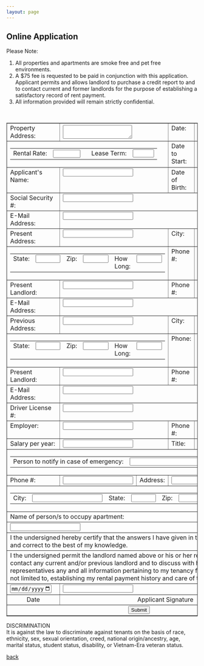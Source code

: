 ```yaml
---
layout: page
---
```


## Online Application

Please Note:<br/>
1. All properties and apartments are smoke free and pet free environments.
2. A $75 fee is requested to be paid in conjunction with this application.  Applicant permits and allows landlord to purchase a credit report to and to contact current and  former landlords for the purpose of establishing a satisfactory record of rent payment.  
3. All information provided will remain strictly confidential.
<br>
<!-- modify this form HTML and place wherever you want your form -->
<form action="https://formspree.io/f/mvolzdgq" method="POST">
  <input type="hidden" name="_subject" value="Online Application from Website" />
  <table border='1' style='border-collapse:collapse'>
    <tr>
      <td valign='top'>
        <label>Property Address:</label>
      </td>
      <td colspan='3'>
        <textarea width="100%" name="_propertyAddress" required></textarea>
      </td>
      <td valign='top'>
        <label>Date:</label>
      </td>
      <td valign='top' align='left'>
        <input type="date" name="_todaysDate" min="2022-01-01" max="2099-12-31" required/>
      </td>
    </tr>
    <tr>
      <td colspan='4'>
        <table cellspacing='0' cellpadding='0'>
          <tr>
            <td valign='top'>
              <label>Rental Rate:</label>
            </td>
            <td valign='top' align='left'>
              <input type="number" name="_rentalRate" min="1" max="3000" required/>&nbsp;&nbsp;&nbsp;
            </td>
            <td valign='top'>
              <label>Lease Term:</label>
            </td>
            <td valign='top' align='left'>
              <input type="number" name="_leaseTerm" min="1" max="60" required/>
            </td>
          </tr>
        </table>
    </td>
      <td valign='top'>
        <label>Date to Start:</label>
      </td>
      <td valign='top' align='left'>
        <input type="date" name="_dateToStart" min="2022-01-01" max="2099-12-31" required/>
      </td>
    </tr>
    <tr>
      <td valign='top'>
        <label>Applicant's Name:</label>
      </td>
      <td colspan='3' valign='top' align='left'>
        <input type="text" name="_applicantsName" required/>
      </td>
      <td valign='top'>
        <label>Date of Birth:</label>
      </td>
      <td valign='top' align='left'>
        <input type="date" name="_dateOfBirth" max="2099-12-31" required/>
      </td>
    </tr>
    <tr>
      <td valign='top'>
        <label>Social Security #:</label>
      </td>
      <td colspan='5' valign='top' align='left'>
        <input type="text" name="_socialSecurityNumber" required/>
      </td>
    </tr>
    <tr>
      <td valign='top'>
        <label>E-Mail Address:</label>
      </td>
      <td colspan='5' valign='top' align='left'>
        <input type="email" name="_emailAddress" required />
      </td>
    </tr>
    <tr>
      <td  valign='top'>
        <label>Present Address:</label>
      </td>
      <td colspan='3' valign='top' align='left'>
        <input type="text" name="_presentAddress" required/>
      </td>
      <td valign='top'>
        <label>City:</label>
      </td>
      <td valign='top' align='left'>
        <input type="text" name="_presentAddressCity" required/>
      </td>
    </tr>
    <tr>
      <td colspan='4'>
        <table cellspacing='0' cellpadding='0'>
          <tr>
            <td  valign='top'>
              <label>State:</label>
            </td>
            <td valign='top' align='left'>
              <input type="text" size="5" name="_presentAddressState" required/>&nbsp;&nbsp;&nbsp;
            </td>
            <td valign='top'>
              <label>Zip:</label>
            </td>
            <td valign='top' align='left'>
              <input type="number" style="width: 5em" maxlength="5" name="_presentAddressZip" required/>&nbsp;&nbsp;&nbsp;
            </td>
            <td valign='top'>
              <label>How Long:</label>
            </td>
            <td valign='top' align='left'>
              <input type="number" style="width: 5em" name="_presentAddressHowLong" required/>
            </td>
          </tr>
        </table>
      </td>
      <td valign='top'>
        <label>Phone #:</label>
      </td>      
      <td valign='top' align='left'>
        <input type="text" name="_presentAddressPhone" required/>
      </td>      
    </tr>
    <tr>
      <td valign='top'>
        <label>Present Landlord:</label>
      </td>
      <td valign='top' align='left' colspan='3'>
        <input type="text" name="_presentLandlord" required/>
      </td>
      <td valign='top'>
        <label>Phone #:</label>
      </td>      
      <td valign='top' align='left'>
        <input type="text" name="_presentLandlordPhone" required/>
      </td>     
    </tr>
    <tr>
      <td valign='top'>
        <label>E-Mail Address:</label>
      </td>
      <td colspan='5' valign='top' align='left'>
        <input type="email" name="__presentLandlordEmailAddress" required />
      </td>
    </tr>    
    <tr>
      <td  valign='top'>
        <label>Previous Address:</label>
      </td>
      <td colspan='3' valign='top' align='left'>
        <input type="text" name="_previousAddress" required/>
      </td>
      <td valign='top'>
        <label>City:</label>
      </td>
      <td valign='top' align='left'>
        <input type="text" name="_previousAddressCity" required/>
      </td>
    </tr>
    <tr>
      <td colspan='4'>
        <table cellspacing='0' cellpadding='0'>
          <tr>
            <td  valign='top'>
              <label>State:</label>
            </td>
            <td valign='top' align='left'>
              <input type="text" size="5" name="_previousAddressState" required/>&nbsp;&nbsp;&nbsp;
            </td>
            <td valign='top'>
              <label>Zip:</label>
            </td>
            <td valign='top' align='left'>
              <input type="number" style="width: 5em" maxlength="5" name="_previousAddressZip" required/>&nbsp;&nbsp;&nbsp;
            </td>
            <td valign='top'>
              <label>How Long:</label>
            </td>
            <td valign='top' align='left'>
              <input type="number" style="width: 5em" name="_previousAddressHowLong" required/>
            </td>
          </tr>
        </table>
      </td>
      <td valign='top'>
        <label>Phone:</label>
      </td>      
      <td valign='top' align='left'>
        <input type="text" name="_previousAddressPhone" required/>
      </td>      
    </tr>
    <tr>
      <td valign='top'>
        <label>Present Landlord:</label>
      </td>
      <td valign='top' align='left' colspan='3'>
        <input type="text" name="_previousLandlord" required/>
      </td>
      <td valign='top'>
        <label>Phone #:</label>
      </td>      
      <td valign='top' align='left'>
        <input type="text" name="_previousLandlordPhone" required/>
      </td>     
    </tr>
    <tr>
      <td valign='top'>
        <label>E-Mail Address:</label>
      </td>
      <td colspan='5' valign='top' align='left'>
        <input type="email" name="__previousLandlordEmailAddress" required />
      </td>
    </tr>
    <tr>
      <td valign='top'>
        <label>Driver License #:</label>
      </td>
      <td colspan='5' valign='top' align='left'>
        <input type="text" name="_driversLicenseNumber" required/>
      </td>
    </tr>    
    <tr>
      <td valign='top'>
        <label>Employer:</label>
      </td>
      <td valign='top' align='left' colspan='3'>
        <input type="text" name="_employer" required/>
      </td>
      <td valign='top'>
        <label>Phone #:</label>
      </td>      
      <td valign='top' align='left'>
        <input type="text" name="_employerPhone" required/>
      </td>     
    </tr>
    <tr>
      <td valign='top'>
        <label>Salary per year:</label>
      </td>
      <td valign='top' align='left' colspan='3'>
        <input type="number" name="_salaryPerYear" required/>
      </td>      
      <td valign='top'>
        <label>Title:</label>
      </td>      
      <td valign='top' align='left'>
        <input type="text" name="_employmentTitle" required/>
      </td>     
    </tr>
    <tr>
      <td colspan='6'>
        <table cellspacing='0' cellpadding='0'>
          <tr>
            <td valign='top'>
              <label>Person to notify in case of emergency:</label>
            </td>
            <td valign='top' align='left'>
              <input type="text" name="_emergencyContactName" required />
            </td>
          </tr>
        </table>
    </td>
    </tr>
    <tr>
      <td valign='top'>
        <label>Phone #:</label>
      </td>
      <td valign='top' align='left'>
        <input type="text" name="_emergencyContactPhone" required/>
      </td>
      <td valign='top'>
        <label>Address:</label>
      </td>
      <td colspan='3' valign='top' align='left'>
        <input type="text" name="_emergencyContactAddress" required/>
      </td>
    </tr>
    <tr>
      <td colspan='6'>
        <table cellspacing='0' cellpadding='0'>
          <tr>
          <td valign='top'>
            <label>City:</label>
          </td>
          <td valign='top' align='left'>
            <input type="text" name="_emergencyContactCity" required/>
          </td>
          <td valign='top'>
            <label>State:</label>
          </td>
          <td valign='top' align='left'>
            <input type="text" name="_emergencyContactState" size="5" required/>
          </td>
          <td valign='top'>
            <label>Zip:</label>
          </td>
          <td valign='top' align='left'>
            <input type="number" style="width: 5em" maxlength="5" name="_emergencyContactZip" required/>
          </td>
          </tr>
        </table>
    </td>
    </tr>
    <tr>
      <td colspan='6' align='left'>
        <label>Name of person/s to occupy apartment:</label>
      </td>
    </tr>
    <tr>
      <td colspan='6' align='left'>
        <input type="text" name="_personsOccupyApartment" required width="100%"/>
      </td>
    </tr>
    <tr rowspan='2'>
      <td colspan='6' align='left'>
        <label>I the undersigned hereby certify that the answers I have given in this application are true and correct to the best of my knowledge.</label>
      </td>
    </tr>
    <tr rowspan='2'>
      <td colspan='6' align='left'>
        <label>I the undersigned permit the landlord named above or his or her representative(s) to contact any current and/or previous landlord and to discuss with him or her or his or her representatives any and all information pertaining to my tenancy for the purpose of, but not limited to, establishing my rental payment history and care of the rental property.</label>
      </td>
    </tr>
    <tr rowspan='2'>
      <td valign='top' align='left'>
        <input type="date" name="_dateSigned" min="2022-01-01" max="2099-12-31" required/>
      </td>
      <td valign='top' align='left' colspan='5'>
        <input type="text" name="_applicantSignature" required/>
      </td>  
    </tr>
    <tr>
      <td valign='top' align='center'>
        <label>Date</label>
      </td>
      <td valign='top' align='center' colspan='5'>
        <label>Applicant Signature</label>
      </td>  
    </tr>    
    <tr>
      <td colspan='6' align='center'>
        <button type="submit">Submit</button>        
      </td>
    </tr>    
  </table>
</form>


DISCRIMINATION<br/>
It is against the law to discriminate against tenants on the basis of race, ethnicity, sex, sexual orientation, creed, national origin/ancestry, age, marital status, student status, disability, or Vietnam-Era veteran status.

[back](./)
